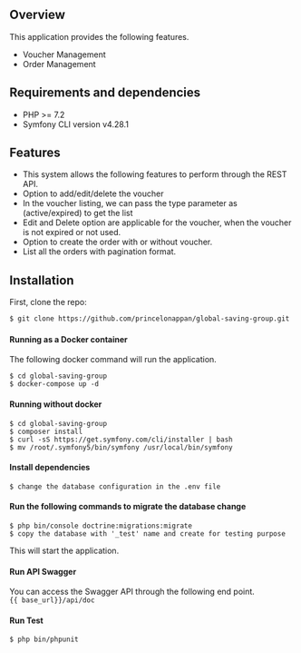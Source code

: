 ## Overview

This application provides the following features.

- Voucher Management
- Order Management

## Requirements and dependencies

- PHP >= 7.2
- Symfony CLI version  v4.28.1

## Features

- This system allows the following features to perform through the REST API.
- Option to add/edit/delete the voucher
- In the voucher listing, we can pass the type parameter as (active/expired) to get the list
- Edit and Delete option are applicable for the voucher, when the voucher is not expired or not used.
- Option to create the order with or without voucher. 
- List all the orders with pagination format.

## Installation

First, clone the repo:
```bash
$ git clone https://github.com/princelonappan/global-saving-group.git
```
#### Running as a Docker container

The following docker command will run the application.

```
$ cd global-saving-group
$ docker-compose up -d
```
#### Running without docker

```
$ cd global-saving-group
$ composer install
$ curl -sS https://get.symfony.com/cli/installer | bash
$ mv /root/.symfony5/bin/symfony /usr/local/bin/symfony
```
#### Install dependencies
```
$ change the database configuration in the .env file
```
#### Run the following commands to migrate the database change
```
$ php bin/console doctrine:migrations:migrate
$ copy the database with '_test' name and create for testing purpose
```
This will start the application.

#### Run API Swagger

You can access the Swagger API through the following end point. <br />
```{{ base_url}}/api/doc```

#### Run Test

```
$ php bin/phpunit
```
